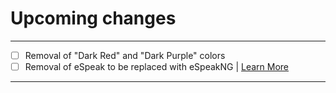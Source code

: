 # Upcoming changes

<hr>

- [ ] Removal of "Dark Red" and "Dark Purple" colors
- [ ] Removal of eSpeak to be replaced with eSpeakNG | [Learn More](https://github.com/espeak-ng/espeak-ng "Learn more about eSpeakNG")

<hr>
